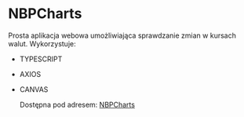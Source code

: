 # NBPCharts
Prosta aplikacja webowa umożliwiająca sprawdzanie zmian w kursach walut. 
Wykorzystuje:
- TYPESCRIPT
- AXIOS
- CANVAS

  Dostępna pod adresem: 
  [NBPCharts](http://nbpcharts.herokuapp.com)
